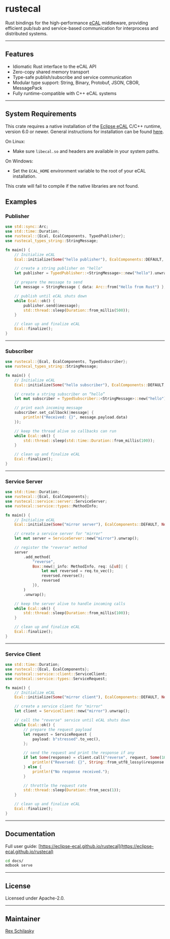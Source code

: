 # rustecal

Rust bindings for the high-performance [eCAL](https://github.com/eclipse-ecal/ecal) middleware, providing efficient pub/sub and service-based communication for interprocess and distributed systems.

---

## Features

- Idiomatic Rust interface to the eCAL API
- Zero-copy shared memory transport
- Type-safe publish/subscribe and service communication
- Modular type support: String, Binary, Protobuf, JSON, CBOR, MessagePack
- Fully runtime-compatible with C++ eCAL systems

---

## System Requirements

This crate requires a native installation of the [Eclipse eCAL](https://github.com/eclipse-ecal/ecal) C/C++ runtime, version 6.0 or newer. General instructions for installation can be found [here](https://eclipse-ecal.github.io/ecal/stable/getting_started/setup.html).

On Linux:
- Make sure `libecal.so` and headers are available in your system paths.

On Windows:
- Set the `ECAL_HOME` environment variable to the root of your eCAL installation.

This crate will fail to compile if the native libraries are not found.

## Examples

### Publisher

```rust
use std::sync::Arc;
use std::time::Duration;
use rustecal::{Ecal, EcalComponents, TypedPublisher};
use rustecal_types_string::StringMessage;

fn main() {
    // Initialize eCAL
    Ecal::initialize(Some("hello publisher"), EcalComponents::DEFAULT, None).unwrap();

    // create a string publisher on "hello"
    let publisher = TypedPublisher::<StringMessage>::new("hello").unwrap();

    // prepare the message to send
    let message = StringMessage { data: Arc::from("Hello from Rust") };

    // publish until eCAL shuts down
    while Ecal::ok() {
        publisher.send(&message);
        std::thread::sleep(Duration::from_millis(500));
    }

    // clean up and finalize eCAL
    Ecal::finalize();
}
```

---

### Subscriber

```rust
use rustecal::{Ecal, EcalComponents, TypedSubscriber};
use rustecal_types_string::StringMessage;

fn main() {
    // Initialize eCAL
    Ecal::initialize(Some("hello subscriber"), EcalComponents::DEFAULT, None).unwrap();

    // create a string subscriber on “hello”
    let mut subscriber = TypedSubscriber::<StringMessage>::new("hello").unwrap();

    // print each incoming message
    subscriber.set_callback(|message| {
        println!("Received: {}", message.payload.data)
    });

    // keep the thread alive so callbacks can run
    while Ecal::ok() {
        std::thread::sleep(std::time::Duration::from_millis(100));
    }

    // clean up and finalize eCAL
    Ecal::finalize();
}
```

---

### Service Server

```rust
use std::time::Duration;
use rustecal::{Ecal, EcalComponents};
use rustecal::service::server::ServiceServer;
use rustecal::service::types::MethodInfo;

fn main() {
    // Initialize eCAL
    Ecal::initialize(Some("mirror server"), EcalComponents::DEFAULT, None).unwrap();

    // create a service server for "mirror"
    let mut server = ServiceServer::new("mirror").unwrap();

    // register the "reverse" method
    server
        .add_method(
            "reverse",
            Box::new(|_info: MethodInfo, req: &[u8]| {
                let mut reversed = req.to_vec();
                reversed.reverse();
                reversed
            }),
        )
        .unwrap();

    // keep the server alive to handle incoming calls
    while Ecal::ok() {
        std::thread::sleep(Duration::from_millis(100));
    }

    // clean up and finalize eCAL
    Ecal::finalize();
}
```

---

### Service Client

```rust
use std::time::Duration;
use rustecal::{Ecal, EcalComponents};
use rustecal::service::client::ServiceClient;
use rustecal::service::types::ServiceRequest;

fn main() {
    // Initialize eCAL
    Ecal::initialize(Some("mirror client"), EcalComponents::DEFAULT, None).unwrap();

    // create a service client for "mirror"
    let client = ServiceClient::new("mirror").unwrap();

    // call the "reverse" service until eCAL shuts down
    while Ecal::ok() {
        // prepare the request payload
        let request = ServiceRequest {
            payload: b"stressed".to_vec(),
        };

        // send the request and print the response if any
        if let Some(response) = client.call("reverse", request, Some(1000)) {
            println!("Reversed: {}", String::from_utf8_lossy(&response.payload));
        } else {
            println!("No response received.");
        }

        // throttle the request rate
        std::thread::sleep(Duration::from_secs(1));
    }

    // clean up and finalize eCAL
    Ecal::finalize();
}
```

---

## Documentation

Full user guide: [https://eclipse-ecal.github.io/rustecal](https://eclipse-ecal.github.io/rustecal)

```bash
cd docs/
mdbook serve
```

---

## License

Licensed under Apache-2.0.

---

## Maintainer

[Rex Schilasky](https://github.com/rex-schilasky)
